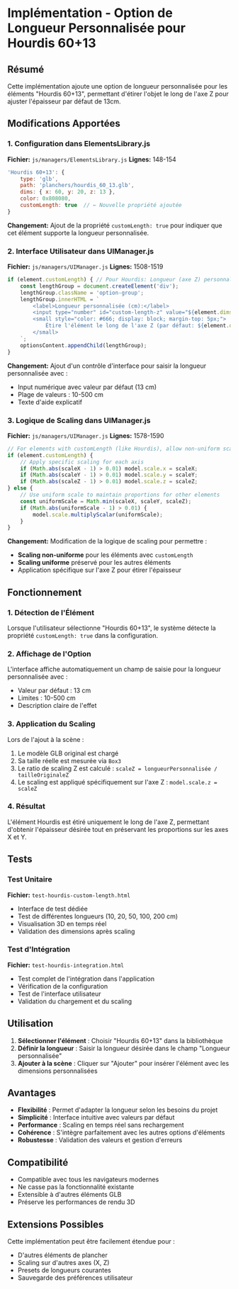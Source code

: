 # Implémentation - Option de Longueur Personnalisée pour Hourdis 60+13

## Résumé
Cette implémentation ajoute une option de longueur personnalisée pour les éléments "Hourdis 60+13", permettant d'étirer l'objet le long de l'axe Z pour ajuster l'épaisseur par défaut de 13cm.

## Modifications Apportées

### 1. Configuration dans ElementsLibrary.js
**Fichier:** `js/managers/ElementsLibrary.js`
**Lignes:** 148-154

```javascript
'Hourdis 60+13': { 
    type: 'glb',
    path: 'planchers/hourdis_60_13.glb',
    dims: { x: 60, y: 20, z: 13 },
    color: 0x808080,
    customLength: true  // ← Nouvelle propriété ajoutée
}
```

**Changement:** Ajout de la propriété `customLength: true` pour indiquer que cet élément supporte la longueur personnalisée.

### 2. Interface Utilisateur dans UIManager.js
**Fichier:** `js/managers/UIManager.js`
**Lignes:** 1508-1519

```javascript
if (element.customLength) { // Pour Hourdis: Longueur (axe Z) personnalisable
    const lengthGroup = document.createElement('div');
    lengthGroup.className = 'option-group';
    lengthGroup.innerHTML = `
        <label>Longueur personnalisée (cm):</label>
        <input type="number" id="custom-length-z" value="${element.dims.z}" min="10" max="500">
        <small style="color: #666; display: block; margin-top: 5px;">
            Étire l'élément le long de l'axe Z (par défaut: ${element.dims.z} cm)
        </small>
    `;
    optionsContent.appendChild(lengthGroup);
}
```

**Changement:** Ajout d'un contrôle d'interface pour saisir la longueur personnalisée avec :
- Input numérique avec valeur par défaut (13 cm)
- Plage de valeurs : 10-500 cm
- Texte d'aide explicatif

### 3. Logique de Scaling dans UIManager.js
**Fichier:** `js/managers/UIManager.js` 
**Lignes:** 1578-1590

```javascript
// For elements with customLength (like Hourdis), allow non-uniform scaling on Z-axis
if (element.customLength) {
    // Apply specific scaling for each axis
    if (Math.abs(scaleX - 1) > 0.01) model.scale.x = scaleX;
    if (Math.abs(scaleY - 1) > 0.01) model.scale.y = scaleY;
    if (Math.abs(scaleZ - 1) > 0.01) model.scale.z = scaleZ;
} else {
    // Use uniform scale to maintain proportions for other elements
    const uniformScale = Math.min(scaleX, scaleY, scaleZ);
    if (Math.abs(uniformScale - 1) > 0.01) {
        model.scale.multiplyScalar(uniformScale);
    }
}
```

**Changement:** Modification de la logique de scaling pour permettre :
- **Scaling non-uniforme** pour les éléments avec `customLength`
- **Scaling uniforme** préservé pour les autres éléments
- Application spécifique sur l'axe Z pour étirer l'épaisseur

## Fonctionnement

### 1. Détection de l'Élément
Lorsque l'utilisateur sélectionne "Hourdis 60+13", le système détecte la propriété `customLength: true` dans la configuration.

### 2. Affichage de l'Option
L'interface affiche automatiquement un champ de saisie pour la longueur personnalisée avec :
- Valeur par défaut : 13 cm
- Limites : 10-500 cm
- Description claire de l'effet

### 3. Application du Scaling
Lors de l'ajout à la scène :
1. Le modèle GLB original est chargé
2. Sa taille réelle est mesurée via `Box3`
3. Le ratio de scaling Z est calculé : `scaleZ = longueurPersonnalisée / tailleOriginaleZ`
4. Le scaling est appliqué spécifiquement sur l'axe Z : `model.scale.z = scaleZ`

### 4. Résultat
L'élément Hourdis est étiré uniquement le long de l'axe Z, permettant d'obtenir l'épaisseur désirée tout en préservant les proportions sur les axes X et Y.

## Tests

### Test Unitaire
**Fichier:** `test-hourdis-custom-length.html`
- Interface de test dédiée
- Test de différentes longueurs (10, 20, 50, 100, 200 cm)
- Visualisation 3D en temps réel
- Validation des dimensions après scaling

### Test d'Intégration  
**Fichier:** `test-hourdis-integration.html`
- Test complet de l'intégration dans l'application
- Vérification de la configuration
- Test de l'interface utilisateur
- Validation du chargement et du scaling

## Utilisation

1. **Sélectionner l'élément** : Choisir "Hourdis 60+13" dans la bibliothèque
2. **Définir la longueur** : Saisir la longueur désirée dans le champ "Longueur personnalisée"
3. **Ajouter à la scène** : Cliquer sur "Ajouter" pour insérer l'élément avec les dimensions personnalisées

## Avantages

- **Flexibilité** : Permet d'adapter la longueur selon les besoins du projet
- **Simplicité** : Interface intuitive avec valeurs par défaut
- **Performance** : Scaling en temps réel sans rechargement
- **Cohérence** : S'intègre parfaitement avec les autres options d'éléments
- **Robustesse** : Validation des valeurs et gestion d'erreurs

## Compatibilité

- Compatible avec tous les navigateurs modernes
- Ne casse pas la fonctionnalité existante
- Extensible à d'autres éléments GLB
- Préserve les performances de rendu 3D

## Extensions Possibles

Cette implémentation peut être facilement étendue pour :
- D'autres éléments de plancher
- Scaling sur d'autres axes (X, Z)
- Presets de longueurs courantes
- Sauvegarde des préférences utilisateur
